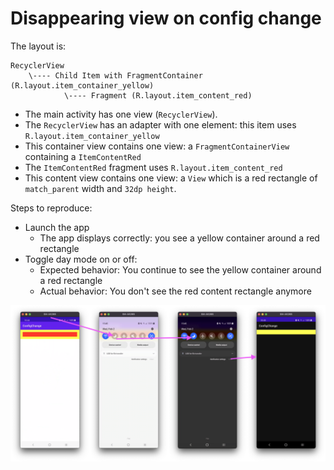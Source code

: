 Disappearing view on config change
==================================

The layout is:
```
RecyclerView
    \---- Child Item with FragmentContainer (R.layout.item_container_yellow)
            \---- Fragment (R.layout.item_content_red) 
```

* The main activity has one view (`RecyclerView`).
* The `RecyclerView` has an adapter with one element: this item uses `R.layout.item_container_yellow`
* This container view contains one view: a `FragmentContainerView` containing a `ItemContentRed`
* The `ItemContentRed` fragment uses `R.layout.item_content_red`
* This content view contains one view: a `View` which is a red rectangle of `match_parent` width and `32dp height`.


Steps to reproduce:
* Launch the app
  - The app displays correctly: you see a yellow container around a red rectangle
* Toggle day mode on or off:
  - Expected behavior: You continue to see the yellow container around a red rectangle
  - Actual behavior: You don't see the red content rectangle anymore

<img src="screens.png">
